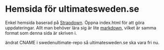 # Hemsida för ultimatesweden.se

Enkel hemsida baserad på [Strapdown](http://strapdownjs.com). Öppna index.html för att göra uppdateringar. 
Allt man behöver lära sig är lite [markdown](https://guides.github.com/features/mastering-markdown/), vilket är samma format som denna sida är skriven i.


ändrat CNAME i swedenultimate-repo så ultimatesweden.se ska vara fri nu.
